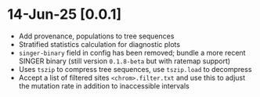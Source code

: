 # 14-Jun-25 [0.0.1]

- Add provenance, populations to tree sequences
- Stratified statistics calculation for diagnostic plots
- `singer-binary` field in config has been removed; bundle a more recent SINGER binary
  (still version `0.1.8-beta` but with ratemap support)
- Uses ``tszip`` to compress tree sequences, use `tszip.load` to decompress
- Accept a list of filtered sites `<chrom>.filter.txt` and use this to adjust the mutation rate in addition
  to inaccessible intervals
